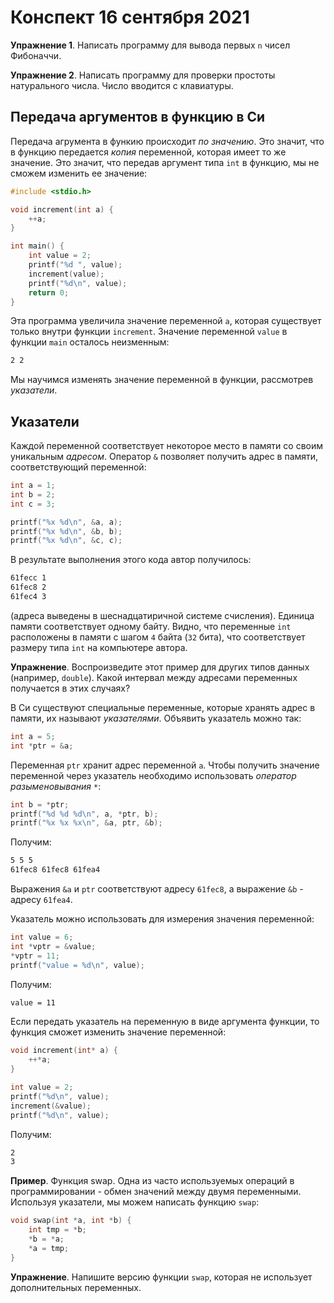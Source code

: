 # Конспект 16 сентября 2021

**Упражнение 1**. Написать программу для вывода первых `n` чисел Фибоначчи.

**Упражнение 2**. Написать программу для проверки простоты натурального числа. Число вводится с клавиатуры.

## Передача аргументов в функцию в Си

Передача агрумента в функию происходит *по значению*. Это значит, что в функцию передается *копия* переменной, которая имеет то же значение. Это значит, что передав аргумент типа `int` в функцию, мы не сможем изменить ее значение:

```c
#include <stdio.h>

void increment(int a) {
    ++a;
}

int main() {
    int value = 2;
    printf("%d ", value);
    increment(value);
    printf("%d\n", value);
    return 0;
}
```

Эта программа увеличила значение переменной `a`, которая существует только внутри функции `increment`. Значение переменной `value` в функции `main` осталось неизменным:

```bash
2 2
```

Мы научимся изменять значение переменной в функции, рассмотрев *указатели*.

## Указатели

Каждой переменной соответствует некоторое место в памяти со своим уникальным *адресом*. Оператор `&` позволяет получить адрес в памяти, соответствующий переменной:

```c
int a = 1;
int b = 2;
int c = 3;

printf("%x %d\n", &a, a);
printf("%x %d\n", &b, b);
printf("%x %d\n", &c, c);
```

В результате выполнения этого кода автор получилось:

```bash
61fecc 1
61fec8 2
61fec4 3
```

(адреса выведены в шеснадцатиричной системе счисления). Единица памяти соответствует одному байту. Видно, что переменные `int` расположены в памяти с шагом `4` байта (`32` бита), что соответствует размеру типа `int` на компьютере автора.

**Упражнение**. Воспроизведите этот пример для других типов данных (например, `double`). Какой интервал между адресами переменных получается в этих случаях?

В Си существуют специальные переменные, которые хранять адрес в памяти, их называют *указателями*. Объявить указатель можно так:

```c
int a = 5;
int *ptr = &a;
```

Переменная `ptr` хранит адрес переменной `a`. Чтобы получить значение переменной через указатель необходимо использовать *оператор разыменовывания* `*`:

```c
int b = *ptr;
printf("%d %d %d\n", a, *ptr, b);
printf("%x %x %x\n", &a, ptr, &b);
```

Получим:

```bash
5 5 5
61fec8 61fec8 61fea4
```

Выражения `&a` и `ptr` соответствуют адресу `61fec8`, а выражение `&b` - адресу `61fea4`.

Указатель можно использовать для измерения значения переменной:

```c
int value = 6;
int *vptr = &value;
*vptr = 11;
printf("value = %d\n", value);
```

Получим:

```bash
value = 11
```

Если передать указатель на переменную в виде аргумента функции, то функция сможет изменить значение переменной:

```c
void increment(int* a) {
    ++*a;
}

int value = 2;
printf("%d\n", value);
increment(&value);
printf("%d\n", value);
```

Получим:

```bash
2
3
```

**Пример**. Функция swap. Одна из часто используемых операций в программировании - обмен значений между двумя переменными. Используя указатели, мы можем написать функцию `swap`:

```c
void swap(int *a, int *b) {
    int tmp = *b;
    *b = *a;
    *a = tmp;
}
```

**Упражнение**. Напишите версию функции `swap`, которая не использует дополнительных переменных.
